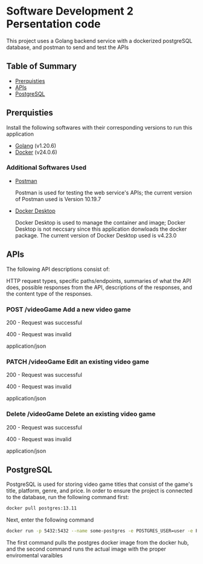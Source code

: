 # Software Development 2 Persentation code
This project uses a Golang backend service with a dockerized postgreSQL database, and postman to send and test the APIs

## Table of Summary


- [Prerquisties](#prerquisties)
- [APIs](#apis)
- [PostgreSQL](#postgresql)

## Prerquisties

Install the following softwares with their corresponding versions to run this application

- [Golang](https://go.dev/) (v1.20.6)
- [Docker](https://www.docker.com/) (v24.0.6)

### Additional Softwares Used

- [Postman](https://www.postman.com/)

  Postman is used for testing the web service's APIs; the current version of Postman used is Version 10.19.7

- [Docker Desktop](https://www.docker.com/products/docker-desktop/)

  Docker Desktop is used to manage the container and image; Docker Desktop is not neccsary since this application donwloads the docker package. The current version of Docker Desktop used is v4.23.0

## APIs

  The following API descriptions consist of:
  
  HTTP request types, specific paths/endpoints, summaries of what the API does, possible responses from the API, descriptions of the responses, and the content type of the responses.

### POST /videoGame Add a new video game
  
  200 - Request was successful

  400 - Request was invalid
  
  application/json

### PATCH /videoGame Edit an existing video game
  200 - Request was successful

  400 - Request was invalid
  
  application/json

### Delete /videoGame Delete an existing video game

  200 - Request was successful

  400 - Request was invalid
  
  application/json

## PostgreSQL

  PostgreSQL is used for storing video game titles that consist of the game's title, platform, genre, and price. 
  In order to ensure the project is connected to the database, run the following command first:
  ```bash
 docker pull postgres:13.11
  ```
  Next, enter the following command
 ```bash
 docker run -p 5432:5432 --name some-postgres -e POSTGRES_USER=user -e POSTGRES_PASSWORD=password -d postgres:13.11
  ```
 The first command pulls the postgres docker image from the docker hub, and the second command runs the actual image with the proper enviromental varaibles
